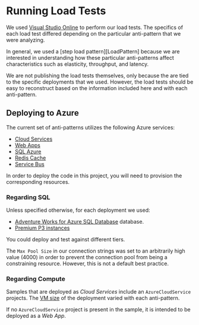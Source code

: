# Running Load Tests

We used [Visual Studio Online][VsoLoadTesting] to perform our load tests.
The specifics of each load test differed depending on the particular
anti-pattern that we were analyzing.

In general, we used a [step load pattern][LoadPattern] because we are interested
in understanding how these particular anti-patterns affect characteristics such
as elasticity, throughput, and latency.

We are not publishing the load tests themselves, only because the are tied to
the specific deployments that we used. However, the load tests should be easy to
reconstruct based on the information included here and with each anti-pattern.

## Deploying to Azure

The current set of anti-patterns utilizes the following Azure services:

- [Cloud Services][]
- [Web Apps][]
- [SQL Azure][]
- [Redis Cache][]
- [Service Bus][]

In order to deploy the code in this project, you will need to provision the
corresponding resources.

### Regarding SQL

Unless specified otherwise, for each deployment we used:

- [Adventure Works for Azure SQL Database][AW2012] database.
- [Premium P3 instances][SQL Tiers]

You could deploy and test against different tiers.

The `Max Pool Size` in our connection strings was set to an arbitrarily high
value (4000) in order to prevent the connection pool from being a constraining
resource. However, this is not a default best practice.

### Regarding Compute

Samples that are deployed as _Cloud Services_ include an `AzureCloudService`
projects. The [VM size][Cloud Services Sizes] of the deployment varied with
each anti-pattern.

If no `AzureCloudService` project is present in the sample, it is intended to
be deployed as a _Web App_.

[LoadPatterns]: https://msdn.microsoft.com/en-us/library/dd997551.aspx
[AW2012]: http://msftdbprodsamples.codeplex.com/releases/view/37304
[SQL Azure]: http://azure.microsoft.com/en-us/pricing/details/sql-database/
[Cloud Services]: http://azure.microsoft.com/en-us/documentation/services/cloud-services/
[Web Apps]: http://azure.microsoft.com/en-us/services/app-service/web/
[Redis Cache]: http://azure.microsoft.com/en-us/services/cache/
[Service Bus]: http://azure.microsoft.com/en-us/documentation/services/service-bus/
[Cloud Services Sizes]: https://msdn.microsoft.com/library/azure/dn197896.aspx
[SQL Tiers]: https://msdn.microsoft.com/library/azure/dn741336.aspx?f=255&MSPPError=-2147217396
[VsoLoadTesting]: https://www.visualstudio.com/get-started/test/load-test-your-app-vs
